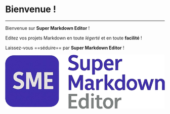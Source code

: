 # Bienvenue !
---

Bienvenue sur **Super Markdown Editor** !

Editez vos projets Markdown en toute *légerté* et en toute __facilité__ !

Laissez-vous ==séduire== par **Super Markdown Editor** !

![Super Markdown Editor](./sme.png)